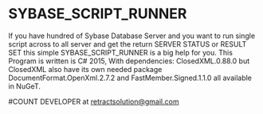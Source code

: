 # SYBASE_SCRIPT_RUNNER
If you have hundred of Sybase Database Server and you want to run single script across to all server and get the return SERVER STATUS or RESULT SET this simple SYBASE_SCRIPT_RUNNER is a big help for you. This Program is written is C# 2015, With dependencies: ClosedXML.0.88.0 but ClosedXML also have its own needed package DocumentFormat.OpenXml.2.7.2 and FastMember.Signed.1.1.0 all available in NuGeT.

#COUNT DEVELOPER at retractsolution@gmail.com
